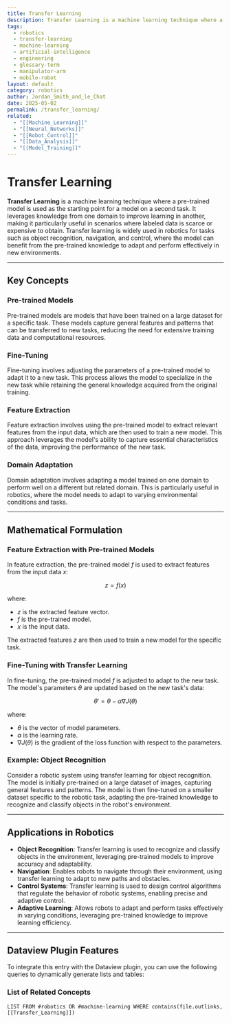 ```yaml
---
title: Transfer Learning
description: Transfer Learning is a machine learning technique where a pre-trained model is used as the starting point for a model on a second task, leveraging knowledge from one domain to improve learning in another.
tags:
  - robotics
  - transfer-learning
  - machine-learning
  - artificial-intelligence
  - engineering
  - glossary-term
  - manipulator-arm
  - mobile-robot
layout: default
category: robotics
author: Jordan_Smith_and_le_Chat
date: 2025-05-02
permalink: /transfer_learning/
related:
  - "[[Machine_Learning]]"
  - "[[Neural_Networks]]"
  - "[[Robot_Control]]"
  - "[[Data_Analysis]]"
  - "[[Model_Training]]"
---
```


# Transfer Learning

**Transfer Learning** is a machine learning technique where a pre-trained model is used as the starting point for a model on a second task. It leverages knowledge from one domain to improve learning in another, making it particularly useful in scenarios where labeled data is scarce or expensive to obtain. Transfer learning is widely used in robotics for tasks such as object recognition, navigation, and control, where the model can benefit from the pre-trained knowledge to adapt and perform effectively in new environments.

---

## Key Concepts

### Pre-trained Models

Pre-trained models are models that have been trained on a large dataset for a specific task. These models capture general features and patterns that can be transferred to new tasks, reducing the need for extensive training data and computational resources.

### Fine-Tuning

Fine-tuning involves adjusting the parameters of a pre-trained model to adapt it to a new task. This process allows the model to specialize in the new task while retaining the general knowledge acquired from the original training.

### Feature Extraction

Feature extraction involves using the pre-trained model to extract relevant features from the input data, which are then used to train a new model. This approach leverages the model's ability to capture essential characteristics of the data, improving the performance of the new task.

### Domain Adaptation

Domain adaptation involves adapting a model trained on one domain to perform well on a different but related domain. This is particularly useful in robotics, where the model needs to adapt to varying environmental conditions and tasks.

---

## Mathematical Formulation

### Feature Extraction with Pre-trained Models

In feature extraction, the pre-trained model $f$ is used to extract features from the input data $x$:

$$
z = f(x)
$$

where:
- $z$ is the extracted feature vector.
- $f$ is the pre-trained model.
- $x$ is the input data.

The extracted features $z$ are then used to train a new model for the specific task.

### Fine-Tuning with Transfer Learning

In fine-tuning, the pre-trained model $f$ is adjusted to adapt to the new task. The model's parameters $\theta$ are updated based on the new task's data:

$$
\theta' = \theta - \alpha \nabla J(\theta)
$$

where:
- $\theta$ is the vector of model parameters.
- $\alpha$ is the learning rate.
- $\nabla J(\theta)$ is the gradient of the loss function with respect to the parameters.

### Example: Object Recognition

Consider a robotic system using transfer learning for object recognition. The model is initially pre-trained on a large dataset of images, capturing general features and patterns. The model is then fine-tuned on a smaller dataset specific to the robotic task, adapting the pre-trained knowledge to recognize and classify objects in the robot's environment.

---

## Applications in Robotics

- **Object Recognition**: Transfer learning is used to recognize and classify objects in the environment, leveraging pre-trained models to improve accuracy and adaptability.
- **Navigation**: Enables robots to navigate through their environment, using transfer learning to adapt to new paths and obstacles.
- **Control Systems**: Transfer learning is used to design control algorithms that regulate the behavior of robotic systems, enabling precise and adaptive control.
- **Adaptive Learning**: Allows robots to adapt and perform tasks effectively in varying conditions, leveraging pre-trained knowledge to improve learning efficiency.

---

## Dataview Plugin Features

To integrate this entry with the Dataview plugin, you can use the following queries to dynamically generate lists and tables:

### List of Related Concepts

```dataview
LIST FROM #robotics OR #machine-learning WHERE contains(file.outlinks, [[Transfer_Learning]])
